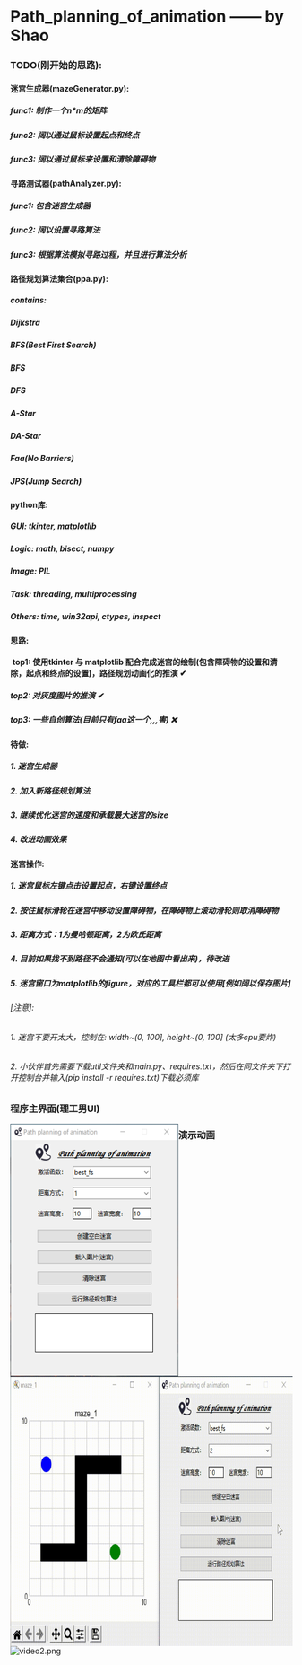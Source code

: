 # Path_planning_of_animation —— by Shao

### **TODO**(刚开始的思路):

####     迷宫生成器(mazeGenerator.py):

#####         **func1: 制作一个n*m的矩阵**

#####         **func2: 阔以通过鼠标设置起点和终点**

#####         **func3: 阔以通过鼠标来设置和清除障碍物**

####     寻路测试器(pathAnalyzer.py):

#####         **func1: 包含迷宫生成器**

#####         **func2: 阔以设置寻路算法**

#####         **func3: 根据算法模拟寻路过程，并且进行算法分析**

####     路径规划算法集合(ppa.py):

#####         **contains:**

#####             **Dijkstra**

#####             **BFS(Best First Search)**

#####             **BFS**

#####             **DFS**

#####             **A-Star**

#####             **DA-Star**

#####             **Faa(No Barriers)**

#####             **JPS(Jump Search)**

####     python库:

#####         **GUI: tkinter, matplotlib**

#####         **Logic: math, bisect, numpy**

#####         **Image: PIL**

#####         **Task: threading, multiprocessing**

#####         **Others: time, win32api, ctypes, inspect**

####     思路:

​        **top1: 使用tkinter 与 matplotlib 配合完成迷宫的绘制(包含障碍物的设置和清除，起点和终点的设置)，路径规划动画化的推演 ✔**

#####         **top2: 对灰度图片的推演 ✔**

#####         **top3: 一些自创算法(目前只有faa这一个,,,害) ❌**

####     待做:

#####         **1. 迷宫生成器**

#####         **2. 加入新路径规划算法**

#####         **3. 继续优化迷宫的速度和承载最大迷宫的size**

#####         **4. 改进动画效果**

#### 	迷宫操作:

##### 		**1. 迷宫鼠标左键点击设置起点，右键设置终点**

##### 		**2. 按住鼠标滑轮在迷宫中移动设置障碍物，在障碍物上滚动滑轮则取消障碍物**

##### 		**3. 距离方式：1为曼哈顿距离，2为欧氏距离**

##### 		**4. 目前如果找不到路径不会通知(可以在地图中看出来)，待改进**

##### 		**5. 迷宫窗口为matplotlib的figure，对应的工具栏都可以使用[例如阔以保存图片]**

###### [注意]: 
###### 1. 迷宫不要开太大，控制在: width~(0, 100], height~(0, 100] (太多cpu要炸)
###### 2. 小伙伴首先需要下载util文件夹和main.py、requires.txt，然后在同文件夹下打开控制台并输入(pip install -r requires.txt)下载必须库

### 程序主界面(理工男UI)

<img src="https://github.com/soul-science/Path-planning-of-animation/blob/main/images/image1.png?raw=true" width="300" height="450" alt="image1.png" style="float: left;" />

### 演示动画
<img src="https://github.com/soul-science/Path-planning-of-animation/blob/main/images/video1.gif?raw=true" width="739" height="481" alt="video1.png" style="float: left;" />
<img src="https://github.com/soul-science/Path-planning-of-animation/blob/main/images/video2.gif?raw=true" width="912" height="481" alt="video2.png" style="float: left;" />

